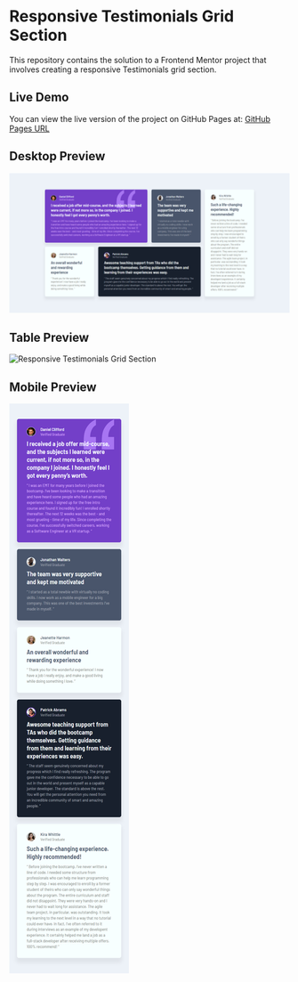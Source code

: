 # Responsive Testimonials Grid Section
This repository contains the solution to a Frontend Mentor project that involves creating a responsive Testimonials grid section.

## Live Demo
You can view the live version of the project on GitHub Pages at:
[GitHub Pages URL]()


## Desktop Preview
![Responsive Testimonials Grid Section](desktop-preview.jpg)

## Table Preview
![Responsive Testimonials Grid Section](table-preview.jpg)

## Mobile Preview
![Responsive Testimonials Grid Section](mobile-preview.jpg)